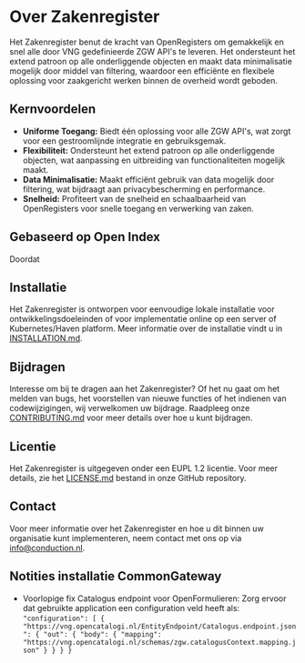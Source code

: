 # Over Zakenregister

Het Zakenregister benut de kracht van OpenRegisters om gemakkelijk en snel alle door VNG gedefinieerde ZGW API's te leveren. Het ondersteunt het extend patroon op alle onderliggende objecten en maakt data minimalisatie mogelijk door middel van filtering, waardoor een efficiënte en flexibele oplossing voor zaakgericht werken binnen de overheid wordt geboden.

## Kernvoordelen

* **Uniforme Toegang:** Biedt één oplossing voor alle ZGW API's, wat zorgt voor een gestroomlijnde integratie en gebruiksgemak.
* **Flexibiliteit:** Ondersteunt het extend patroon op alle onderliggende objecten, wat aanpassing en uitbreiding van functionaliteiten mogelijk maakt.
* **Data Minimalisatie:** Maakt efficiënt gebruik van data mogelijk door filtering, wat bijdraagt aan privacybescherming en performance.
* **Snelheid:** Profiteert van de snelheid en schaalbaarheid van OpenRegisters voor snelle toegang en verwerking van zaken.

## Gebaseerd op Open Index

Doordat

## Installatie

Het Zakenregister is ontworpen voor eenvoudige lokale installatie voor ontwikkelingsdoeleinden of voor implementatie online op een server of Kubernetes/Haven platform. Meer informatie over de installatie vindt u in [INSTALLATION.md](INSTALLATION.md).

## Bijdragen

Interesse om bij te dragen aan het Zakenregister? Of het nu gaat om het melden van bugs, het voorstellen van nieuwe functies of het indienen van codewijzigingen, wij verwelkomen uw bijdrage. Raadpleeg onze [CONTRIBUTING.md](CONTRIBUTING.md) voor meer details over hoe u kunt bijdragen.

## Licentie

Het Zakenregister is uitgegeven onder een EUPL 1.2 licentie. Voor meer details, zie het [LICENSE.md](LICENSE.md) bestand in onze GitHub repository.

## Contact

Voor meer informatie over het Zakenregister en hoe u dit binnen uw organisatie kunt implementeren, neem contact met ons op via <info@conduction.nl>.

## Notities installatie CommonGateway

- Voorlopige fix Catalogus endpoint voor OpenFormulieren: Zorg ervoor dat gebruikte application een configuration veld heeft als:
`"configuration": [
        {
            "https://vng.opencatalogi.nl/EntityEndpoint/Catalogus.endpoint.json": {
                "out": {
                    "body": {
                        "mapping": "https://vng.opencatalogi.nl/schemas/zgw.catalogusContext.mapping.json"
                    }
                }
            }
        }`
